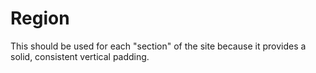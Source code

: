 # Region

This should be used for each "section" of the site because it provides a solid, consistent vertical padding.

